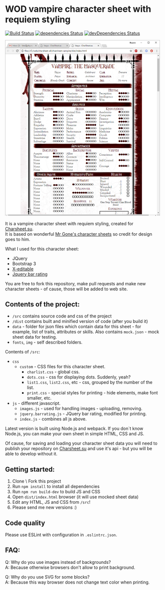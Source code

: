# WOD vampire character sheet with requiem styling

[![Build Status](https://travis-ci.org/jehy/wod-vampire-requiem-charsheet.svg?branch=master)](https://travis-ci.org/jehy/wod-vampire-requiem-charsheet)
[![dependencies Status](https://david-dm.org/jehy/wod-vampire-requiem-charsheet/status.svg)](https://david-dm.org/jehy/wod-vampire-requiem-charsheet)
[![devDependencies Status](https://david-dm.org/jehy/wod-vampire-requiem-charsheet/dev-status.svg)](https://david-dm.org/jehy/wod-vampire-requiem-charsheet?type=dev)

![screenshot](screenshot.png)

It is a vampire character sheet with requiem styling, created for [Charsheet.su](http://charsheet.su).   
It is based on wonderful [Mr Gone's character sheets](http://mrgone.rocksolidshells.com/) 
 so credit for design goes to him.
 
What I used for this character sheet:

- JQuery   
- Bootstrap 3   
- [X-editable](https://vitalets.github.io/x-editable/)   
- [Jquery bar rating](http://antenna.io/demo/jquery-bar-rating/examples/)

You are free to fork this repository, make pull requests and make new character sheets - of cause, those will be added to web site.


## Contents of the project:
* `/src` contains source code and css of the project
* `/dist` contains built and minified version of code (after you build it)
* `data` - folder for json files which contain data for this sheet -
 for example, list of traits, attributes or skills.
 Also contains `mock.json` - mock sheet data for testing.
* `fonts`, `img` - self described folders.


Contents of `/src`:
* `css`
  * `custom` - CSS files for this character sheet.
    * `charlist.css` - global css.
    * `dots.css` - css for displaying dots. Suddenly, yeah?
    * `list1.css`, `list2.css`, etc - css, grouped by the number of the list.
    * `print.css` - special styles for printing - hide elements, make font smaller, etc.
* `js` - different javascript.
  * `images.js` - used for handling images - uploading, removing.
  * `jquery.barrating.js` - JQuery bar rating, modified for printing.
  * `index.js` - combines all js above.

Latest version is built using Node.js and webpack. If you don`t know
Node.js, you can make your own sheet in simple HTML, CSS and JS.

Of cause, for saving and loading your character sheet data you will need
 to publish your repository on [Charsheet.su](http://charsheet.su)
and use it's api - but you will be able to develop without it.

## Getting started:

1. Clone \ Fork this project
2. Run `npm install` to install all dependencies
3. Run `npm run build-dev` to build JS and CSS
4. Open `dist/index.html` browser (it will use mocked sheet data)
5. Edit any HTML, JS and CSS from `/src`!
6. Please send me new versions :)

## Code quality

Please use ESLint with configuration in `.eslintrc.json`.

## FAQ:    

Q: Why do you use images instead of backgrounds?   
A: Because otherwise browsers don't allow to print background.   

Q: Why do you use SVG for some blocks?   
A: Because this way browser does not change text color when printing.